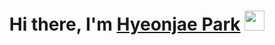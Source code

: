 <h1 align="center">Hi there, I'm <a href="https://www.blackcater.win/" target="_blank">Hyeonjae Park</a> <img
src="https://github.com/blackcater/blackcater/raw/main/images/Hi.gif" height="32" /></h1>


<!--
**jaep99/jaep99** is a ✨ _special_ ✨ repository because its `README.md` (this file) appears on your GitHub profile.

Here are some ideas to get you started:

- 🔭 I’m currently working on ...
- 🌱 I’m currently learning ...
- 👯 I’m looking to collaborate on ...
- 🤔 I’m looking for help with ...
- 💬 Ask me about ...
- 📫 How to reach me: ...
- 😄 Pronouns: ...
- ⚡ Fun fact: ...
-->
